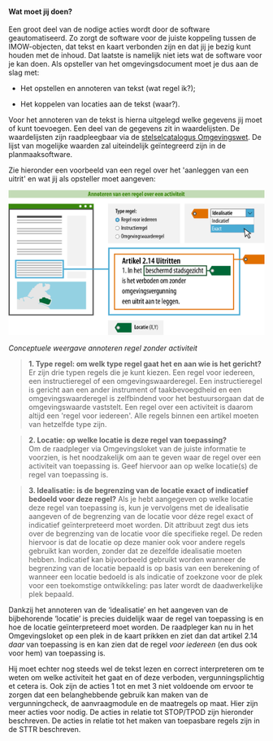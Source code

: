 ﻿#### Wat moet jij doen?

Een groot deel van de nodige acties wordt door de software geautomatiseerd. Zo
zorgt de software voor de juiste koppeling tussen de IMOW-objecten, dat tekst en
kaart verbonden zijn en dat jij je bezig kunt houden met de inhoud. Dat laatste
is namelijk niet iets wat de software voor je kan doen. Als opsteller van het
omgevingsdocument moet je dus aan de slag met:

-   Het opstellen en annoteren van tekst (wat regel ik?);

-   Het koppelen van locaties aan de tekst (waar?).

Voor het annoteren van de tekst is hierna uitgelegd welke gegevens jij moet of
kunt toevoegen. Een deel van de gegevens zit in waardelijsten. De waardelijsten
zijn raadpleegbaar via de [stelselcatalogus
Omgevingswet](https://stelselcatalogus.omgevingswet.overheid.nl/waardelijstenpagina). 
De lijst van mogelijke waarden zal uiteindelijk geïntegreerd zijn
in de planmaaksoftware.

Zie hieronder een voorbeeld van een regel over het 'aanleggen van een uitrit'
 en wat jij als opsteller moet aangeven:

![](media/7102RegelZonderActiviteitBasis.png)

*Conceptuele weergave annoteren regel zonder activiteit*

>   **1. Type regel: om welk type regel gaat het en aan wie is het gericht?**  
>   Er zijn drie typen regels die je kunt kiezen. Een regel voor iedereen,
>   een instructieregel of een omgevingswaarderegel. Een instructieregel is
>   gericht aan een ander instrument of taakbevoegdheid en een omgevingswaarderegel
>   is zelfbindend voor het bestuursorgaan dat de omgevingswaarde vaststelt. Een regel
>   over een activiteit is daarom altijd een 'regel voor iedereen'. 
>   Alle regels binnen een artikel moeten van hetzelfde type zijn. 

>   **2. Locatie: op welke locatie is deze regel van toepassing?**  
>   Om de raadpleger via Omgevingsloket van de juiste informatie te voorzien, is het
>   noodzakelijk om aan te geven waar de regel over een activiteit van toepassing is. Geef
>   hiervoor aan op welke locatie(s) de regel van toepassing is.

>   **3. Idealisatie: is de begrenzing van de locatie exact of indicatief bedoeld voor deze regel?**
>   Als je hebt aangegeven op welke locatie deze regel van toepassing is, kun je
>   vervolgens met de idealisatie aangeven of de begrenzing van de locatie voor déze
>   regel exact of indicatief geïnterpreteerd moet worden. Dit attribuut zegt dus
>   iets over de begrenzing van de locatie voor díe specifieke regel. De reden
>   hiervoor is dat de locatie op deze manier ook voor andere regels gebruikt kan
>   worden, zonder dat ze dezelfde idealisatie moeten hebben. Indicatief kan
>   bijvoorbeeld gebruikt worden wanneer de begrenzing van de locatie bepaald is op
>   basis van een berekening of wanneer een locatie bedoeld is als indicatie of
>   zoekzone voor de plek voor een toekomstige ontwikkeling: pas later wordt de
>   daadwerkelijke plek bepaald.

Dankzij het annoteren van de ‘idealisatie’ en het aangeven van de bijbehorende
‘locatie’ is precies duidelijk waar de regel van toepassing is en hoe de locatie 
geïnterpreteerd moet worden. De raadpleger kan nu in het Omgevingsloket op een plek 
in de kaart prikken en ziet dan dat artikel 2.14 *daar* van toepassing is en kan zien
dat de regel *voor iedereen* (en dus ook voor hem) van toepassing is. 

Hij moet echter nog steeds wel de tekst lezen en correct interpreteren om te weten om welke 
activiteit het gaat en of deze verboden, vergunningsplichtig et cetera is. Ook zijn de acties 1 tot en met 3
niet voldoende om ervoor te zorgen dat een belanghebbende gebruik kan maken van de vergunningcheck, 
de aanvraagmodule en de maatregels op maat. Hier zijn meer acties voor nodig. De acties in relatie tot 
STOP/TPOD zijn hieronder beschreven. De acties in relatie tot het maken van toepasbare regels zijn in de 
STTR beschreven. 